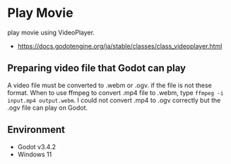 # Play Movie

play movie using VideoPlayer.

- https://docs.godotengine.org/ja/stable/classes/class_videoplayer.html

## Preparing video file that Godot can play

A video file must be converted to .webm or .ogv. if the file is not these format.
When to use ffmpeg to convert .mp4 file to .webm, type ```ffmpeg -i input.mp4 output.webm```.
I could not convert .mp4 to .ogv correctly but the .ogv file can play on Godot.

## Environment

- Godot v3.4.2
- Windows 11
